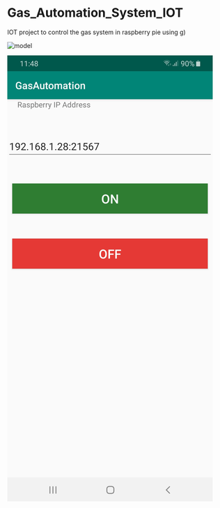 # Gas_Automation_System_IOT
IOT project to control the gas system in raspberry pie using g)


![model](Images/IMG-20200102-WA0002.jpg)


![androidapp](Images/Screenshot_20200330-114812_GasAutomation.jpg)
